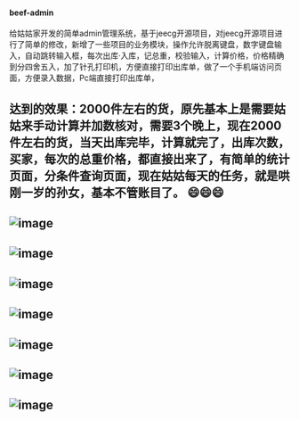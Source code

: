 #### beef-admin
给姑姑家开发的简单admin管理系统，基于jeecg开源项目，对jeecg开源项目进行了简单的修改，新增了一些项目的业务模块，操作允许脱离键盘，数字键盘输入，自动跳转输入框，每次出库·入库，记总重，校验输入，计算价格，价格精确到分四舍五入，加了针孔打印机，方便直接打印出库单，做了一个手机端访问页面，方便录入数据，Pc端直接打印出库单，
    
达到的效果：2000件左右的货，原先基本上是需要姑姑来手动计算并加数核对，需要3个晚上，现在2000件左右的货，当天出库完毕，计算就完了，出库次数，买家，每次的总重价格，都直接出来了，有简单的统计页面，分条件查询页面，现在姑姑每天的任务，就是哄刚一岁的孙女，基本不管账目了。 😄😄😄    
---
![image](https://github.com/JunqiangYang/admin/blob/master/doc/1.png)
---
![image](https://github.com/JunqiangYang/admin/blob/master/doc/2.png)
---
![image](https://github.com/JunqiangYang/admin/blob/master/doc/3.png)
---
![image](https://github.com/JunqiangYang/admin/blob/master/doc/4.png)
---
![image](https://github.com/JunqiangYang/admin/blob/master/doc/5.png)
---
![image](https://github.com/JunqiangYang/admin/blob/master/doc/6.png)
---
![image](https://github.com/JunqiangYang/admin/blob/master/doc/7.png)
---

